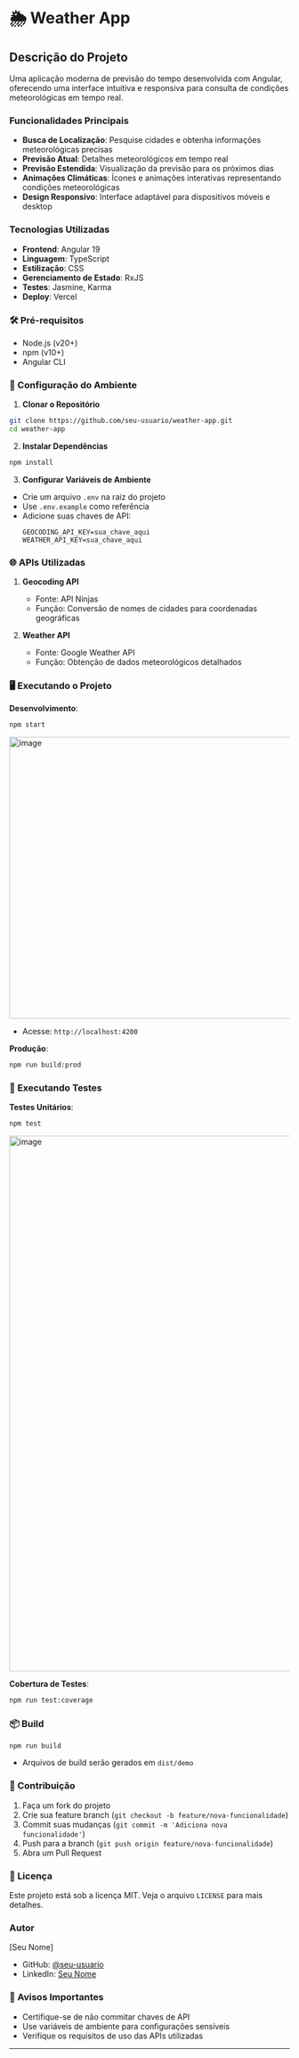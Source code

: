 # 🌦️ Weather App

## Descrição do Projeto

Uma aplicação moderna de previsão do tempo desenvolvida com Angular, oferecendo uma interface intuitiva e responsiva para consulta de condições meteorológicas em tempo real.

### Funcionalidades Principais

- **Busca de Localização**: Pesquise cidades e obtenha informações meteorológicas precisas
- **Previsão Atual**: Detalhes meteorológicos em tempo real
- **Previsão Estendida**: Visualização da previsão para os próximos dias
- **Animações Climáticas**: Ícones e animações interativas representando condições meteorológicas
- **Design Responsivo**: Interface adaptável para dispositivos móveis e desktop

### Tecnologias Utilizadas

- **Frontend**: Angular 19
- **Linguagem**: TypeScript
- **Estilização**: CSS
- **Gerenciamento de Estado**: RxJS
- **Testes**: Jasmine, Karma
- **Deploy**: Vercel

### 🛠️ Pré-requisitos

- Node.js (v20+)
- npm (v10+)
- Angular CLI

### 🔧 Configuração do Ambiente

1. **Clonar o Repositório**
```bash
git clone https://github.com/seu-usuario/weather-app.git
cd weather-app
```

2. **Instalar Dependências**
```bash
npm install
```

3. **Configurar Variáveis de Ambiente**
- Crie um arquivo `.env` na raiz do projeto
- Use `.env.example` como referência
- Adicione suas chaves de API:
  ```
  GEOCODING_API_KEY=sua_chave_aqui
  WEATHER_API_KEY=sua_chave_aqui
  ```

### 🌐 APIs Utilizadas

1. **Geocoding API**
   - Fonte: API Ninjas
   - Função: Conversão de nomes de cidades para coordenadas geográficas

2. **Weather API**
   - Fonte: Google Weather API
   - Função: Obtenção de dados meteorológicos detalhados

### 🖥️ Executando o Projeto

**Desenvolvimento**:
```bash
npm start
```
<img width="1103" height="505" alt="image" src="https://github.com/user-attachments/assets/d9941c00-fc65-4aa9-b59b-92c6f1cfb6e8" />


- Acesse: `http://localhost:4200`



**Produção**:
```bash
npm run build:prod
```

### 🧪 Executando Testes

**Testes Unitários**:
```bash
npm test
```

<img width="1004" height="960" alt="image" src="https://github.com/user-attachments/assets/dd613adf-d5e0-4ab0-9dd2-351d8da11dd0" />


**Cobertura de Testes**:
```bash
npm run test:coverage
```

### 📦 Build

```bash
npm run build
```
- Arquivos de build serão gerados em `dist/demo`

### 🤝 Contribuição

1. Faça um fork do projeto
2. Crie sua feature branch (`git checkout -b feature/nova-funcionalidade`)
3. Commit suas mudanças (`git commit -m 'Adiciona nova funcionalidade'`)
4. Push para a branch (`git push origin feature/nova-funcionalidade`)
5. Abra um Pull Request

### 📝 Licença

Este projeto está sob a licença MIT. Veja o arquivo `LICENSE` para mais detalhes.

###  Autor

[Seu Nome]
- GitHub: [@seu-usuario](https://github.com/seu-usuario)
- LinkedIn: [Seu Nome](https://www.linkedin.com/in/seu-usuario)

### 🚨 Avisos Importantes

- Certifique-se de não commitar chaves de API
- Use variáveis de ambiente para configurações sensíveis
- Verifique os requisitos de uso das APIs utilizadas

---

